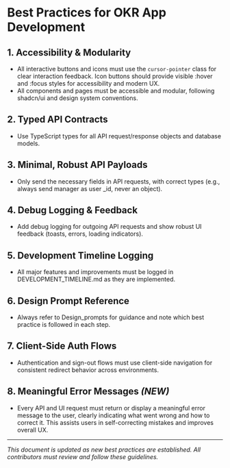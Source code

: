 # Best Practices for OKR App Development

## 1. Accessibility & Modularity
- All interactive buttons and icons must use the `cursor-pointer` class for clear interaction feedback. Icon buttons should provide visible :hover and :focus styles for accessibility and modern UX.
- All components and pages must be accessible and modular, following shadcn/ui and design system conventions.

## 2. Typed API Contracts
- Use TypeScript types for all API request/response objects and database models.

## 3. Minimal, Robust API Payloads
- Only send the necessary fields in API requests, with correct types (e.g., always send manager as user _id, never an object).

## 4. Debug Logging & Feedback
- Add debug logging for outgoing API requests and show robust UI feedback (toasts, errors, loading indicators).

## 5. Development Timeline Logging
- All major features and improvements must be logged in DEVELOPMENT_TIMELINE.md as they are implemented.

## 6. Design Prompt Reference
- Always refer to Design_prompts for guidance and note which best practice is followed in each step.

## 7. Client-Side Auth Flows
- Authentication and sign-out flows must use client-side navigation for consistent redirect behavior across environments.

## 8. **Meaningful Error Messages** _(NEW)_
- Every API and UI request must return or display a meaningful error message to the user, clearly indicating what went wrong and how to correct it. This assists users in self-correcting mistakes and improves overall UX.

---

_This document is updated as new best practices are established. All contributors must review and follow these guidelines._
